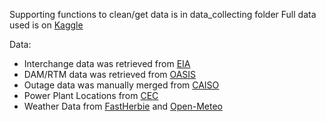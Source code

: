 Supporting functions to clean/get data is in data_collecting folder
Full data used is on [Kaggle](https://www.kaggle.com/datasets/allenychoi/energy-market-data)

Data:
- Interchange data was retrieved from [EIA](https://www.eia.gov/electricity/gridmonitor/dashboard/electric_overview/balancing_authority/CISO)
- DAM/RTM data was retrieved from [OASIS](https://oasis.caiso.com/mrioasis/logon.do)
- Outage data was manually merged from [CAISO](https://www.caiso.com/library/curtailed-and-non-operational-generator-reports)
- Power Plant Locations from [CEC](https://cecgis-caenergy.opendata.arcgis.com/datasets/california-power-plants/explore?filters=eyJSZXRpcmVkX1BsYW50IjpbMCwwXX0%3D&location=37.106048%2C-116.331096%2C6.80)
- Weather Data from [FastHerbie](https://herbie.readthedocs.io/en/stable/user_guide/tutorial/fast.html) and [Open-Meteo](https://open-meteo.com/en/docs/historical-weather-api?start_date=2024-02-02&end_date=2024-02-02&latitude=35.2956286090001&temperature_unit=fahrenheit&longitude=-119.592197855#hourly_weather_variables)
